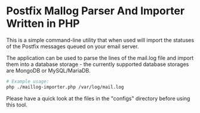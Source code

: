 Postfix Mallog Parser And Importer Written in PHP
=================================================
This is a simple command-line utility that when used will import the statuses of the Postfix messages queued on your email server. 

The application can be used to parse the lines of the mail.log file and import them into a database storage - the currently supported database storages are MongoDB or MySQL/MariaDB.

```bash
# Example usage:
php ./maillog-importer.php /var/log/mail.log
```

Please have a quick look at the files in the "configs" directory before using this tool.
